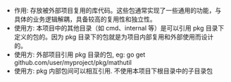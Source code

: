 * 作用: 存放被外部项目复用的库代码。这些包通常实现了一些通用的功能，与具体的业务逻辑解耦，具备较高的复用性和独立性。
* 使用方: 本项目中的其他目录（如 cmd、internal 等）是可以引用 pkg 目录下定义的包的。因为 pkg 目录下的包就是为项目内部复用和外部使用而设计的。
* 使用方: 外部项目引用 pkg 目录的包, eg: go get github.com/user/myproject/pkg/mathutil 
* 使用方: pkg 内部包间可以相互引用. 不使用本项目下根目录中的子目录包